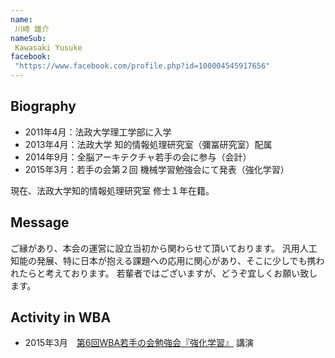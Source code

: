 ```yaml
---
name:
 川崎 雄介
nameSub:
 Kawasaki Yusuke
facebook:
 "https://www.facebook.com/profile.php?id=100004545917656"
---
```


## Biography
- 2011年4月：法政大学理工学部に入学
- 2013年4月：法政大学 知的情報処理研究室（彌冨研究室）配属
- 2014年9月：全脳アーキテクチャ若手の会に参与（会計）
- 2015年3月：若手の会第２回 機械学習勉強会にて発表（強化学習）

現在、法政大学知的情報処理研究室 修士１年在籍。

## Message
ご縁があり、本会の運営に設立当初から関わらせて頂いております。
汎用人工知能の発展、特に日本が抱える課題への応用に関心があり、そこに少しでも携われたらと考えております。
若輩者ではございますが、どうぞ宜しくお願い致します。

## Activity in WBA
- 2015年3月　[第6回WBA若手の会勉強会『強化学習』](http://wbawakate.jp/posts/events/6th/) 講演
